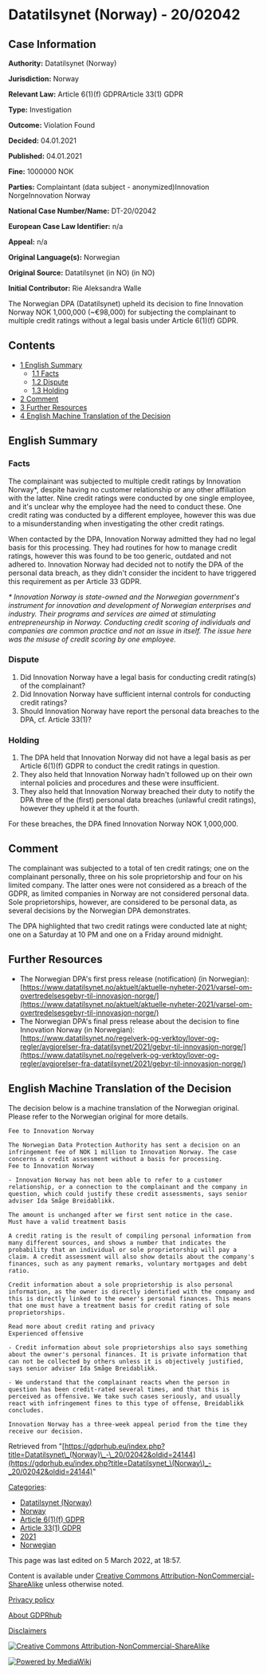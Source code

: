 # Datatilsynet (Norway) - 20/02042

## Case Information

**Authority:** Datatilsynet (Norway)

**Jurisdiction:** Norway

**Relevant Law:** Article 6(1)(f) GDPRArticle 33(1) GDPR

**Type:** Investigation

**Outcome:** Violation Found

**Decided:** 04.01.2021

**Published:** 04.01.2021

**Fine:** 1000000 NOK

**Parties:** Complaintant (data subject - anonymized)Innovation NorgeInnovation Norway

**National Case Number/Name:** DT-20/02042

**European Case Law Identifier:** n/a

**Appeal:** n/a

**Original Language(s):** Norwegian

**Original Source:** Datatilsynet (in NO) (in NO)

**Initial Contributor:** Rie Aleksandra Walle

The Norwegian DPA (Datatilsynet) upheld its decision to fine Innovation Norway NOK 1,000,000 (~€98,000) for subjecting the complainant to multiple credit ratings without a legal basis under Article 6(1)(f) GDPR.

## Contents

*   [1 English Summary](#English_Summary)
    *   [1.1 Facts](#Facts)
    *   [1.2 Dispute](#Dispute)
    *   [1.3 Holding](#Holding)
*   [2 Comment](#Comment)
*   [3 Further Resources](#Further_Resources)
*   [4 English Machine Translation of the Decision](#English_Machine_Translation_of_the_Decision)

## English Summary

### Facts

The complainant was subjected to multiple credit ratings by Innovation Norway\*, despite having no customer relationship or any other affiliation with the latter. Nine credit ratings were conducted by one single employee, and it's unclear why the employee had the need to conduct these. One credit rating was conducted by a different employee, however this was due to a misunderstanding when investigating the other credit ratings.

When contacted by the DPA, Innovation Norway admitted they had no legal basis for this processing. They had routines for how to manage credit ratings, however this was found to be too generic, outdated and not adhered to. Innovation Norway had decided not to notify the DPA of the personal data breach, as they didn't consider the incident to have triggered this requirement as per Article 33 GDPR.

_\* Innovation Norway is state-owned and the Norwegian government's instrument for innovation and development of Norwegian enterprises and industry. Their programs and services are aimed at stimulating entrepreneurship in Norway. Conducting credit scoring of individuals and companies are common practice and not an issue in itself. The issue here was the misuse of credit scoring by one employee._

### Dispute

1.  Did Innovation Norway have a legal basis for conducting credit rating(s) of the complainant?
2.  Did Innovation Norway have sufficient internal controls for conducting credit ratings?
3.  Should Innovation Norway have report the personal data breaches to the DPA, cf. Article 33(1)?

### Holding

1.  The DPA held that Innovation Norway did not have a legal basis as per Article 6(1)(f) GDPR to conduct the credit ratings in question.
2.  They also held that Innovation Norway hadn't followed up on their own internal policies and procedures and these were insufficient.
3.  They also held that Innovation Norway breached their duty to notify the DPA three of the (first) personal data breaches (unlawful credit ratings), however they upheld it at the fourth.

For these breaches, the DPA fined Innovation Norway NOK 1,000,000.

## Comment

The complainant was subjected to a total of ten credit ratings; one on the complainant personally, three on his sole proprietorship and four on his limited company. The latter ones were not considered as a breach of the GDPR, as limited companies in Norway are not considered personal data. Sole proprietorships, however, are considered to be personal data, as several decisions by the Norwegian DPA demonstrates.

The DPA highlighted that two credit ratings were conducted late at night; one on a Saturday at 10 PM and one on a Friday around midnight.

## Further Resources

*   The Norwegian DPA's first press release (notification) (in Norwegian): [https://www.datatilsynet.no/aktuelt/aktuelle-nyheter-2021/varsel-om-overtredelsesgebyr-til-innovasjon-norge/](https://www.datatilsynet.no/aktuelt/aktuelle-nyheter-2021/varsel-om-overtredelsesgebyr-til-innovasjon-norge/)
*   The Norwegian DPA's final press release about the decision to fine Innovation Norway (in Norwegian): [https://www.datatilsynet.no/regelverk-og-verktoy/lover-og-regler/avgjorelser-fra-datatilsynet/2021/gebyr-til-innovasjon-norge/](https://www.datatilsynet.no/regelverk-og-verktoy/lover-og-regler/avgjorelser-fra-datatilsynet/2021/gebyr-til-innovasjon-norge/)  
    

## English Machine Translation of the Decision

The decision below is a machine translation of the Norwegian original. Please refer to the Norwegian original for more details.

```
Fee to Innovation Norway

The Norwegian Data Protection Authority has sent a decision on an infringement fee of NOK 1 million to Innovation Norway. The case concerns a credit assessment without a basis for processing.
Fee to Innovation Norway

- Innovation Norway has not been able to refer to a customer relationship, or a connection to the complainant and the company in question, which could justify these credit assessments, says senior adviser Ida Småge Breidablikk.

The amount is unchanged after we first sent notice in the case.
Must have a valid treatment basis

A credit rating is the result of compiling personal information from many different sources, and shows a number that indicates the probability that an individual or sole proprietorship will pay a claim. A credit assessment will also show details about the company's finances, such as any payment remarks, voluntary mortgages and debt ratio.

Credit information about a sole proprietorship is also personal information, as the owner is directly identified with the company and this is directly linked to the owner's personal finances. This means that one must have a treatment basis for credit rating of sole proprietorships.

Read more about credit rating and privacy
Experienced offensive

- Credit information about sole proprietorships also says something about the owner's personal finances. It is private information that can not be collected by others unless it is objectively justified, says senior adviser Ida Småge Breidablikk.

- We understand that the complainant reacts when the person in question has been credit-rated several times, and that this is perceived as offensive. We take such cases seriously, and usually react with infringement fines to this type of offense, Breidablikk concludes.

Innovation Norway has a three-week appeal period from the time they receive our decision.

```

Retrieved from "[https://gdprhub.eu/index.php?title=Datatilsynet\_(Norway)\_-\_20/02042&oldid=24144](https://gdprhub.eu/index.php?title=Datatilsynet_\(Norway\)_-_20/02042&oldid=24144)"

[Categories](/index.php?title=Special:Categories "Special:Categories"):

*   [Datatilsynet (Norway)](/index.php?title=Category:Datatilsynet_\(Norway\) "Category:Datatilsynet (Norway)")
*   [Norway](/index.php?title=Category:Norway "Category:Norway")
*   [Article 6(1)(f) GDPR](/index.php?title=Category:Article_6\(1\)\(f\)_GDPR "Category:Article 6(1)(f) GDPR")
*   [Article 33(1) GDPR](/index.php?title=Category:Article_33\(1\)_GDPR "Category:Article 33(1) GDPR")
*   [2021](/index.php?title=Category:2021 "Category:2021")
*   [Norwegian](/index.php?title=Category:Norwegian "Category:Norwegian")

This page was last edited on 5 March 2022, at 18:57.

Content is available under [Creative Commons Attribution-NonCommercial-ShareAlike](https://creativecommons.org/licenses/by-nc-sa/4.0/) unless otherwise noted.

[Privacy policy](/index.php?title=GDPRhub:Privacy_policy)

[About GDPRhub](/index.php?title=GDPRhub:About)

[Disclaimers](/index.php?title=GDPRhub:General_disclaimer)

[![Creative Commons Attribution-NonCommercial-ShareAlike](/resources/assets/licenses/cc-by-nc-sa.png)](https://creativecommons.org/licenses/by-nc-sa/4.0/)

[![Powered by MediaWiki](/resources/assets/poweredby_mediawiki_88x31.png)](https://www.mediawiki.org/)